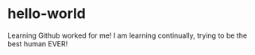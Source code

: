 # hello-world
Learning Github worked for me!
I am learning continually, trying to be the best human EVER!
